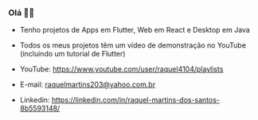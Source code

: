 ### Olá :woman_technologist:

 - Tenho projetos de Apps em Flutter, Web em React e Desktop em Java
 - Todos os meus projetos têm um vídeo de demonstração no YouTube (incluindo um tutorial de Flutter)

 - YouTube: https://www.youtube.com/user/raquel4104/playlists 
 - E-mail: raquelmartins203@yahoo.com.br
 - Linkedin: https://linkedin.com/in/raquel-martins-dos-santos-8b5593148/

